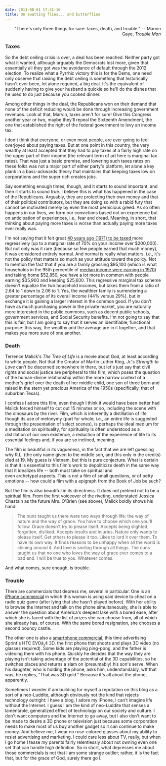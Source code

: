 ```yaml
---
date: 2011-08-01 17:31:16
title: On swatting flies... and butterflies
---
```


<p style="text-align: right;">"There's only three things for sure: taxes, death, and trouble."
-- Marvin Gaye, <em>Trouble Man </em></p>

<!--more-->
<h3 style="text-align: left;">Taxes</h3>
<p style="text-align: left;">So the debt ceiling crisis is over, a deal has been reached. Neither party got what it wanted, although arguably the Democrats lost more, given that essentially all they got was the avoidance of default through the 2012 election. To realize what a Pyrrhic victory this is for the Dems, one need only observe that raising the debt ceiling is something that historically hasn't ever been, let alone required, a big deal. It's the equivalent of suddenly having to give your husband a quickie so he'll do the dishes that he used to do just because you cooked dinner.</p>

Among other things in the deal, the Republicans won on their demand that none of the deficit reducing would be done through increasing government revenues. Look at that, Marvin, taxes aren't for sure! Give this Congress another year or two, maybe they'll repeal the Sixteenth Amendment, the one that established the right of the federal government to levy an income tax.
<p style="text-align: left;">I don't think that everyone, or even most people, are ever going to feel overjoyed about paying taxes. But at one point in this country, the very wealthy at least accepted that they had to pay taxes at a fairly high rate on the upper part of their income (the relevant term of art here is marginal tax rates). That was just a basic premise, and lowering such taxes rates on these folks was not a major part of either party's platform, let alone a key plank in a bass-ackwards theory that maintains that keeping taxes low on corporations and the super rich creates jobs.</p>
<p style="text-align: left;">Say something enough times, though, and it starts to sound important, and then it starts to sound true. I believe this is what has happened in the case of the Republicans. Arguably, they are protecting their own money and that of their political contributors, but they are doing so with a rabid fury that cannot be motivated merely by even the most pernicious greed. As so often happens in our lives, we form our convictions based not on experience but on anticipation of experiences, i.e., fear and dread. Meaning, in short, that thinking about paying more taxes is worse than actually paying more taxes ever really was.</p>
<p style="text-align: left;">I'm not saying that it felt great <a href="http://www.taxfoundation.org/files/fed_individual_rate_history-20110323.pdf" target="_blank">40 years ago (1971) to be taxed </a>more regressively (up to a marginal rate of 70% on your income over $200,000). But not only was it rare (because so few people earned that much money), it was considered entirely normal. And normal is really what matters, i.e., it's not the policy that matters so much as your attitude toward the policy. Not to mention the fact that if you are a family grossing $95,100 (which is what households in the 95th percentile of <a href="http://en.wikipedia.org/wiki/Income_inequality_in_the_United_States#Household_income" target="_blank">median income were earning in 1970</a>) and taking home $52,850, you have a lot more in common with people earning $35,900 and keeping $25,600. This regressive marginal tax scheme doesn't equalize the two household incomes, but takes them from a ratio of 2.64 to 1 down to 2.06 to 1. Yes, the wealthier family is surrendering a greater percentage of its overall income (44% versus 29%), but in exchange it is gaining a larger interest in the common good. If you don't have as much purchasing power in the private market, you are naturally more interested in the public commons, such as decent public schools, government services, and Social Security benefits. I'm not going to say that this is fair, but I am going to say that it serves an identifiable, functional purpose: this way, the wealthy and the average are in it together, and that makes you more sure of one another.</p>

<h3 style="text-align: left;">Death</h3>
<p style="text-align: left;">Terrence Malick's <em>The Tree of Life</em> is a movie about God, at least according to white people. Not that the Creator of Martin Luther King, Jr.'s <em>Strength to Love</em> can't be discerned somewhere in there, but let's just say that civil rights and social justice are peripheral to this film, which poses the question of the human-divine relationship within the more narrow context of a mother's grief over the death of her middle child, one son of three born and raised in the stern yet precious America of the 1950s (specifically, that of suburban Texas).</p>
<p style="text-align: left;">I confess I adore this film, even though I think it would have been better had Malick forced himself to cut out 15 minutes or so, including the scene with the dinosaurs by the river. Film, which is inherently a distillation of life though its use of metonymy (part for whole; i.e., an entire life is suggested through the presentation of select scenes), is perhaps the ideal medium for a meditation on spirituality, for spirituality is often understood as a distillation of our own existence, a reduction of the experience of life to its essential feelings and, if you are so inclined, meaning.</p>
<p style="text-align: left;">The film is beautiful in its vagueness, in the fact that we are left guessing why R.L. (the only name given to the middle son, and this only in the credits) died at 19. My guess is Vietnam, but this is pure conjecture. What is certain is that it is essential to this film's work to depoliticize death in the same way that it idealizes life -- both must take on spiritual and even archetypal aspects. This is not a film of small questions, or of petty emotions -- how could a film with a epigraph from the Book of Job be such?</p>
<p style="text-align: left;">But the film is also beautiful in its directness. It does not pretend not to be a spiritual film. From the first voiceover of the riveting, understated Jessica Chastain as the future Mrs. O'Brien (see above), Malick boldly shows his hand:</p>

<blockquote>
<p style="text-align: left;">The nuns taught us there were two ways through life: the way of nature and the way of grace. You have to choose which one you'll follow. Grace doesn't try to please itself. Accepts being slighted, forgotten, disliked. Accepts insults and injuries. Nature only wants to please itself. Get others to please it too. Likes to lord it over them. To have its own way. It finds reasons to be unhappy when all the world is shining around it. And love is smiling through all things. The nuns taught us that no one who loves the way of grace ever comes to a bad end. I will be true to you. Whatever comes.</p>
</blockquote>
<p style="text-align: left;">And what comes, sure enough, is trouble.</p>

<h3 style="text-align: left;">Trouble</h3>
There are commercials that depress me, several in particular. One is an <a href="http://www.youtube.com/watch?v=I5UQkwCuB90" target="_blank">iPhone commercial</a> in which this woman is using said device to cheat on a radio quiz game (after lying that she hasn't played before). With her ability to browse the Internet and talk on the phone simultaneously, she is able to answer the question about America's deepest lake with a bored ease, after which she is faced with the list of prizes she can choose from, all of which she already has, of course. With the same bored resignation, she chooses a second bouncy castle.

The other one is also a <a href="http://www.youtube.com/watch?v=2wkHsiL4Enc" target="_blank">smartphone commercial</a>, this time advertising Sprint's HTC EVOâ„¢ 3D, the first phone that shoots and plays 3D video (no glasses required). Some kids are playing ping-pong, and the father is videoing them with his phone. Quickly he decides that the way they are playing isn't taking advantage of the potential of the 3D capabilities, so he switches places and returns a slam on (presumably) his son's serve. When his daughter, who is holding the phone, asks him, understandably, wtf that was, he replies, "That was 3D gold." Because it's all about the phone, apparently.

Sometimes I wonder if am building for myself a reputation on this blog as a sort of a neo-Luddite, although obviously not the kind that rejects technology outright: I have a blog, I adore my iPhone, I can't imagine life without the Internet. I guess I am the kind of neo-Luddite that senses a lamentable, generalized effect of technology on our society and culture. I don't want computers and the Internet to go away, but I also don't want to be made to desire a 3D phone or television just because some corporation needs to make most of us buy another gadget so it can continue to make money. And believe me, I wear no rose-colored glasses about my ability to resist advertising and marketing. I could care less about TV, really, but when I go home I tease my parents fairly relentlessly about not owning even one set that can handle high definition. So in short, what depresses me about those commercials is not that I am some strange outlier; rather, it is the fact that, but for the grace of God, surely there go I.
